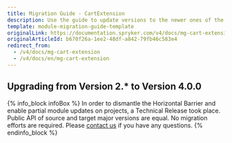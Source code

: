 ```yaml
---
title: Migration Guide - CartExtension
description: Use the guide to update versions to the newer ones of the CartExtension module.
template: module-migration-guide-template
originalLink: https://documentation.spryker.com/v4/docs/mg-cart-extension
originalArticleId: b670f26a-1ee2-48df-a842-79fb46c583e4
redirect_from:
  - /v4/docs/mg-cart-extension
  - /v4/docs/en/mg-cart-extension
---
```


## Upgrading from Version 2.* to Version 4.0.0
{% info_block infoBox %}
In order to dismantle the Horizontal Barrier and enable partial module updates on projects, a Technical Release took place. Public API of source and target major versions are equal. No migration efforts are required. Please [contact us](https://spryker.com/en/support/) if you have any questions.
{% endinfo_block %}
